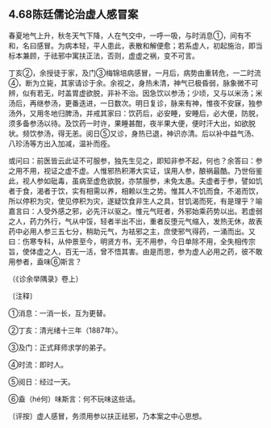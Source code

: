 ## 4.68陈廷儒论治虚人感冒案

春夏地气上升，秋冬天气下降，人在气交中，一呼一吸，与时消息①，间有不和，名曰感冒。为病本轻，平人患此，表散和解便愈；若系虚人，初起施治，即当标本兼顾，于祛邪中寓扶正法，否则，虚虚之祸，变不可言。

丁亥②，余授徒于家，及门③梅锦培病感冒，一月后，病势由重转危，一二时流④，断为立毙，其家请诊于余。余视之，身热未清，神气已极昏弱，脉象微不可辨，似有若无，时盖胃虚欲脱，非补不治。因急饮以参汤；少顷，又与以米汤；米汤后，再继参汤，更番迭进，一日数次。明日复诊，脉来有神，惟夜不安寐，独参汤外，又用冬地归脾汤，并戒其家曰：饮药后，必安睡，安睡后，必大便，防脱，须多备参汤以待。及饮药一时许，果睡甚酣，夜半果大便，便时汗大出，如欲脱状。频饮参汤，得无恙。阅日⑤又诊，身热已退，神识亦清。后以补中益气汤、八珍汤等方出入加减，温补而痊。

或问曰：前医皆云此证不可服参，独先生见之，即知非参不起，何也？余答曰：参之用不用，视证之虚不虚。人惟邪热积滞大实证，误用人参，酿祸最酷。乃世俗鉴此，视人参如砒毒，虽病至虚危欲脱，亦禁服参，未免太愚。夫虚者于参，譬如饥者于食，渴者于饮，实有相需以养，相赖以生之势。惟其人不饥而食，不渴而饮，所以停积为灾，使见停积为灾，遂疑饮食非生人之具，甘饥渴而死，有是理乎？喻嘉言曰：人受外感之邪，必先汗以驱之。惟元气旺者，外邪始乘药势以出。若虚弱之人，药力外行，气从中馁，轻者半出不出，重者反堕元气缩入，发热无休，故表药中必用人参三五七分，稍助元气，为袪邪之主，庶使邪气得药，一涌而出。又曰：伤寒专科，从仲景至今，明贤方书，无不用参，今日单除不用，全失相传宗旨，使体虚之人，百无一活，曾不悟其害。由是而思，参为虚人必用之药，彼不敢用参者，盍味⑥斯言？

（《诊余举隅录》卷上）

〔注释〕

①消息：一消一长，互为更替。

②丁亥：清光绪十三年（1887年〉。

③及门：正式拜师求学的弟子。

④时流：即时人。

⑤阅日：经过一天。

⑥盍（hé何）味斯言：何不玩味这些话。

〔评按〕虚人感冒，务须用参以扶正祛邪，乃本案之中心思想。
